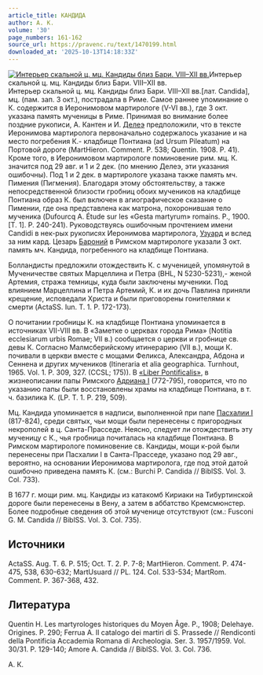 ```yaml
---
article_title: КАНДИДА
author: А. К.
volume: '30'
page_numbers: 161-162
source_url: https://pravenc.ru/text/1470199.html
downloaded_at: '2025-10-13T14:18:33Z'
---
```


[![Интерьер скальной ц. мц. Кандиды близ Бари. VIII–XII вв.](https://pravenc.ru/data/2012/12/20/1233152336/i200.jpg "Кликните для увеличения картинки")](https://pravenc.ru/data/2012/12/20/1233152336/i400.jpg)Интерьер скальной ц. мц. Кандиды близ Бари. VIII–XII вв.  
Интерьер скальной ц. мц. Кандиды близ Бари. VIII–XII вв.[лат. Candida], мц. (пам. зап. 3 окт.), пострадала в Риме. Самое раннее упоминание о К. содержится в Иеронимовом мартирологе (V-VI вв.), где 3 окт. указана память мученицы в Риме. Принимая во внимание более поздние рукописи, А. Кантен и И. [Делеэ](https://pravenc.ru/text/Делеэ.html) предположили, что в тексте Иеронимова мартиролога первоначально содержалось указание и на место погребения К.- кладбище Понтиана (ad Ursum Pileatum) на Портовой дороге (MartHieron. Comment. P. 538; Quentin. 1908. P. 41). Кроме того, в Иеронимовом мартирологе поминовение рим. мц. К. значится под 29 авг. и 1 и 2 дек. (по мнению Делеэ, эти указания ошибочны). Под 1 и 2 дек. в мартирологе указана также память мч. Пимения (Пигмения). Благодаря этому обстоятельству, а также непосредственной близости гробниц обоих мучеников на кладбище Понтиана образ К. был включен в агиографическое сказание о Пимении, где она представлена как матрона, похоронившая тело мученика (Dufourcq A. Étude sur les «Gesta martyrum» romains. P., 1900. [T. 1]. P. 240-241). Руководствуясь ошибочным прочтением имени Candidi в нек-рых рукописях Иеронимова мартиролога, [Узуард](https://pravenc.ru/text/Узуард.html) и вслед за ним кард. Цезарь [Бароний](https://pravenc.ru/text/БАРОНИЙ.html) в Римском мартирологе указали 3 окт. память мч. Кандида, погребенного на кладбище Понтиана.

Болландисты предложили отождествить К. с мученицей, упомянутой в Мученичестве святых Марцеллина и Петра (BHL, N 5230-5231),- женой Артемия, стража темницы, куда были заключены мученики. Под влиянием Марцеллина и Петра Артемий, К. и их дочь Павлина приняли крещение, исповедали Христа и были приговорены гонителями к смерти (ActaSS. Iun. T. 1. P. 172-173).

О почитании гробницы К. на кладбище Понтиана упоминается в источниках VII-VIII вв. В «Заметке о церквах города Рима» (Notitia ecclesiarum urbis Romae; VII в.) сообщается о церкви и гробнице св. девы К. Согласно Малмсберийскому итинерарию (VII в.), мощи К. почивали в церкви вместе с мощами Феликса, Александра, Абдона и Сеннена и других мучеников (Itineraria et alia geographica. Turnhout, 1965. Vol. 1. P. 309, 327. (CCSL; 175)). В [«Liber Pontificalis»](<https://pravenc.ru/text/ Liber Pontificalis .html>), в жизнеописании папы Римского [Адриана I](<https://pravenc.ru/text/Адриана I.html>) (772-795), говорится, что по указанию папы были восстановлены храмы на кладбище Понтиана, в т. ч. базилика К. (LP. T. 1. P. 219, 509).

Мц. Кандида упоминается в надписи, выполненной при папе [Пасхалии I](<https://pravenc.ru/text/Пасхалии I.html>) (817-824), среди святых, чьи мощи были перенесены с пригородных некрополей в ц. Санта-Прасседе. Неясно, следует ли отождествить эту мученицу с К., чья гробница почиталась на кладбище Понтиана. В Римском мартирологе поминовение св. Кандиды, мощи к-рой были перенесены при Пасхалии I в Санта-Прасседе, указано под 29 авг., вероятно, на основании Иеронимова мартиролога, где под этой датой ошибочно приведена память К. (см.: Burchi P. Candida // BiblSS. Vol. 3. Col. 733).

В 1677 г. мощи рим. мц. Кандиды из катакомб Кириаки на Тибуртинской дороге были перенесены в Вену, а затем в аббатство Кремсмюнстер. Более подробные сведения об этой мученице отсутствуют (см.: Fusconi G. M. Candida // BiblSS. Vol. 3. Col. 735).

## Источники

ActaSS. Aug. T. 6. P. 515; Oct. T. 2. P. 7-8; MartHieron. Comment. P. 474-475, 538, 630-632; MartUsuard // PL. 124. Col. 533-534; MartRom. Comment. P. 367-368, 432.

## Литература

Quentin H. Les martyrologes historiques du Moyen Âge. P., 1908; Delehaye. Origines. P. 290; Ferrua A. Il catalogo dei martiri di S. Prassede // Rendiconti della Pontificia Accademia Romana di Archeologia. Ser. 3. 1957/1959. Vol. 30/31. P. 129-140; Amore A. Candida // BiblSS. Vol. 3. Col. 736.

А. К.
